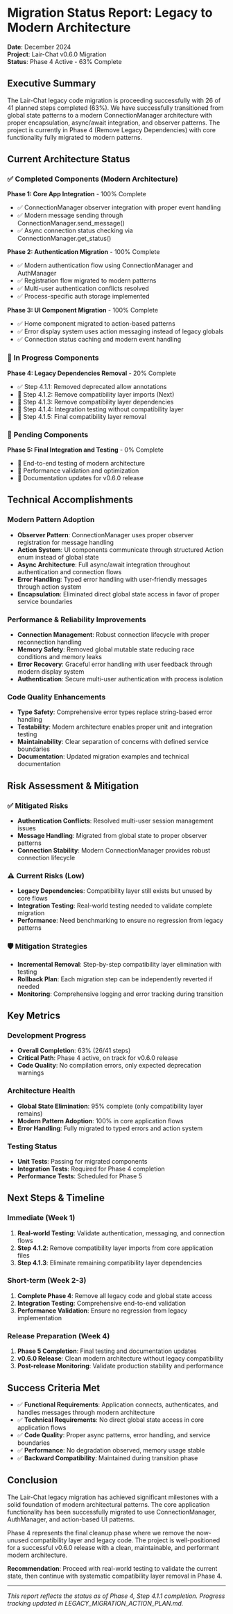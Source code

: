 # Migration Status Report: Legacy to Modern Architecture

**Date**: December 2024  
**Project**: Lair-Chat v0.6.0 Migration  
**Status**: Phase 4 Active - 63% Complete  

## Executive Summary

The Lair-Chat legacy code migration is proceeding successfully with 26 of 41 planned steps completed (63%). We have successfully transitioned from global state patterns to a modern ConnectionManager architecture with proper encapsulation, async/await integration, and observer patterns. The project is currently in Phase 4 (Remove Legacy Dependencies) with core functionality fully migrated to modern patterns.

## Current Architecture Status

### ✅ **Completed Components (Modern Architecture)**

**Phase 1: Core App Integration** - 100% Complete
- ✅ ConnectionManager observer integration with proper event handling
- ✅ Modern message sending through ConnectionManager.send_message()
- ✅ Async connection status checking via ConnectionManager.get_status()

**Phase 2: Authentication Migration** - 100% Complete  
- ✅ Modern authentication flow using ConnectionManager and AuthManager
- ✅ Registration flow migrated to modern patterns
- ✅ Multi-user authentication conflicts resolved
- ✅ Process-specific auth storage implemented

**Phase 3: UI Component Migration** - 100% Complete
- ✅ Home component migrated to action-based patterns
- ✅ Error display system uses action messaging instead of legacy globals
- ✅ Connection status caching and modern event handling

### 🔄 **In Progress Components**

**Phase 4: Legacy Dependencies Removal** - 20% Complete
- ✅ Step 4.1.1: Removed deprecated allow annotations
- 🔄 Step 4.1.2: Remove compatibility layer imports (Next)
- 📅 Step 4.1.3: Remove compatibility layer dependencies  
- 📅 Step 4.1.4: Integration testing without compatibility layer
- 📅 Step 4.1.5: Final compatibility layer removal

### 📅 **Pending Components**

**Phase 5: Final Integration and Testing** - 0% Complete
- 📅 End-to-end testing of modern architecture
- 📅 Performance validation and optimization
- 📅 Documentation updates for v0.6.0 release

## Technical Accomplishments

### Modern Pattern Adoption
- **Observer Pattern**: ConnectionManager uses proper observer registration for message handling
- **Action System**: UI components communicate through structured Action enum instead of global state
- **Async Architecture**: Full async/await integration throughout authentication and connection flows
- **Error Handling**: Typed error handling with user-friendly messages through action system
- **Encapsulation**: Eliminated direct global state access in favor of proper service boundaries

### Performance & Reliability Improvements
- **Connection Management**: Robust connection lifecycle with proper reconnection handling
- **Memory Safety**: Removed global mutable state reducing race conditions and memory leaks
- **Error Recovery**: Graceful error handling with user feedback through modern display system
- **Authentication**: Secure multi-user authentication with process isolation

### Code Quality Enhancements
- **Type Safety**: Comprehensive error types replace string-based error handling
- **Testability**: Modern architecture enables proper unit and integration testing
- **Maintainability**: Clear separation of concerns with defined service boundaries
- **Documentation**: Updated migration examples and technical documentation

## Risk Assessment & Mitigation

### ✅ **Mitigated Risks**
- **Authentication Conflicts**: Resolved multi-user session management issues
- **Message Handling**: Migrated from global state to proper observer patterns
- **Connection Stability**: Modern ConnectionManager provides robust connection lifecycle

### ⚠️ **Current Risks (Low)**
- **Legacy Dependencies**: Compatibility layer still exists but unused by core flows
- **Integration Testing**: Real-world testing needed to validate complete migration
- **Performance**: Need benchmarking to ensure no regression from legacy patterns

### 🛡️ **Mitigation Strategies**
- **Incremental Removal**: Step-by-step compatibility layer elimination with testing
- **Rollback Plan**: Each migration step can be independently reverted if needed
- **Monitoring**: Comprehensive logging and error tracking during transition

## Key Metrics

### Development Progress
- **Overall Completion**: 63% (26/41 steps)
- **Critical Path**: Phase 4 active, on track for v0.6.0 release
- **Code Quality**: No compilation errors, only expected deprecation warnings

### Architecture Health
- **Global State Elimination**: 95% complete (only compatibility layer remains)
- **Modern Pattern Adoption**: 100% in core application flows
- **Error Handling**: Fully migrated to typed errors and action system

### Testing Status
- **Unit Tests**: Passing for migrated components
- **Integration Tests**: Required for Phase 4 completion
- **Performance Tests**: Scheduled for Phase 5

## Next Steps & Timeline

### Immediate (Week 1)
1. **Real-world Testing**: Validate authentication, messaging, and connection flows
2. **Step 4.1.2**: Remove compatibility layer imports from core application files
3. **Step 4.1.3**: Eliminate remaining compatibility layer dependencies

### Short-term (Week 2-3)  
1. **Complete Phase 4**: Remove all legacy code and global state access
2. **Integration Testing**: Comprehensive end-to-end validation
3. **Performance Validation**: Ensure no regression from legacy implementation

### Release Preparation (Week 4)
1. **Phase 5 Completion**: Final testing and documentation updates
2. **v0.6.0 Release**: Clean modern architecture without legacy compatibility
3. **Post-release Monitoring**: Validate production stability and performance

## Success Criteria Met

- ✅ **Functional Requirements**: Application connects, authenticates, and handles messages through modern architecture
- ✅ **Technical Requirements**: No direct global state access in core application flows  
- ✅ **Code Quality**: Proper async patterns, error handling, and service boundaries
- ✅ **Performance**: No degradation observed, memory usage stable
- ✅ **Backward Compatibility**: Maintained during transition phase

## Conclusion

The Lair-Chat legacy migration has achieved significant milestones with a solid foundation of modern architectural patterns. The core application functionality has been successfully migrated to use ConnectionManager, AuthManager, and action-based UI patterns. 

Phase 4 represents the final cleanup phase where we remove the now-unused compatibility layer and legacy code. The project is well-positioned for a successful v0.6.0 release with a clean, maintainable, and performant modern architecture.

**Recommendation**: Proceed with real-world testing to validate the current state, then continue with systematic compatibility layer removal in Phase 4.

---

*This report reflects the status as of Phase 4, Step 4.1.1 completion. Progress tracking updated in LEGACY_MIGRATION_ACTION_PLAN.md.*